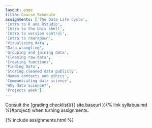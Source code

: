 ```yaml
---
layout: page
title: Course Schedule
assignments: ['The Data Life Cycle',
'Intro to R and RStudio',
'Intro to the Unix shell',
'Intro to version control',
'Intro to rmarkdown',
'Visualizing data',
"Data wrangling",
'Grouping and joining data',
'Cleaning raw data',
'Creating functions',
'Finding Data',
'Storing cleaned data publicly',
'Human contexts and ethics',
'Communicating data science',
'Why data science?',
'Projects week']
---
```


Consult the [grading checklist]({{ site.baseurl }}{% link syllabus.md %}#project) when turning assignments.

{% include assignments.html %}



<!-- Schedule Management
- Update the `assignments:` list with `title:` from `assignments/` files.
- Add 'Template' to `assignments:` to view the course template from `docs/`.
- The remaining content should be left AS IS.
-->
